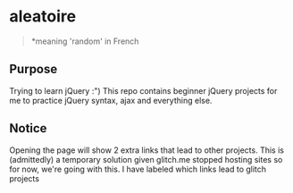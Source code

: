 # aleatoire
> *meaning 'random' in French

## Purpose
Trying to learn jQuery :") This repo contains beginner jQuery projects for me to practice jQuery syntax, ajax and everything else.

## Notice
Opening the page will show 2 extra links that lead to other projects. This is (admittedly) a temporary solution given glitch.me stopped hosting sites so for now, we're going with this. I have labeled which links lead to glitch projects
